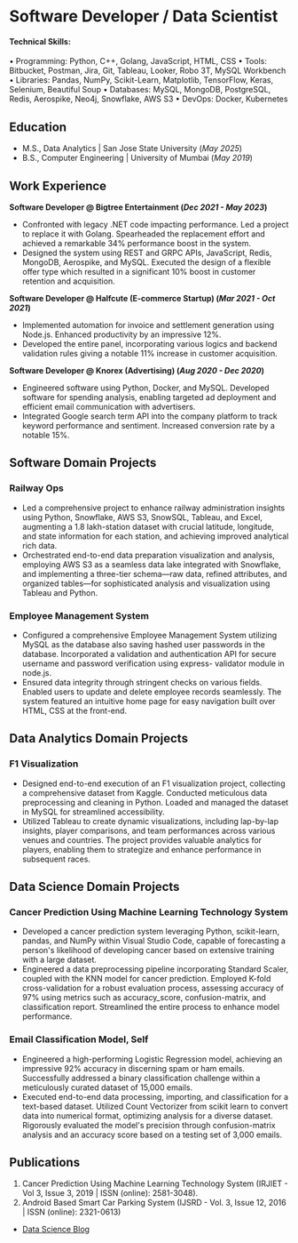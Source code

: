 # Software Developer / Data Scientist

#### Technical Skills:
• Programming: Python, C++, Golang, JavaScript, HTML, CSS
• Tools: Bitbucket, Postman, Jira, Git, Tableau, Looker, Robo 3T, MySQL Workbench
• Libraries: Pandas, NumPy, Scikit-Learn, Matplotlib, TensorFlow, Keras, Selenium, Beautiful Soup
• Databases: MySQL, MongoDB, PostgreSQL, Redis, Aerospike, Neo4j, Snowflake, AWS S3
• DevOps: Docker, Kubernetes

## Education
- M.S., Data Analytics	| San Jose State University (_May 2025_)	 			        		
- B.S., Computer Engineering | University of Mumbai (_May 2019_)

## Work Experience
**Software Developer @ Bigtree Entertainment (_Dec 2021 - May 2023_)**
- Confronted with legacy .NET code impacting performance. Led a project to replace it with Golang. Spearheaded the replacement effort and achieved a remarkable 34% performance boost in the system.
- Designed the system using REST and GRPC APIs, JavaScript, Redis, MongoDB, Aerospike, and MySQL. Executed the design of a flexible offer type which resulted in a significant 10% boost in customer retention and acquisition.
  
**Software Developer @ Halfcute (E-commerce Startup) (_Mar 2021 - Oct 2021_)**
- Implemented automation for invoice and settlement generation using Node.js. Enhanced productivity by an impressive 12%.
- Developed the entire panel, incorporating various logics and backend validation rules giving a notable 11% increase in customer acquisition.
  
**Software Developer @ Knorex (Advertising) (_Aug 2020 - Dec 2020_)**
- Engineered software using Python, Docker, and MySQL. Developed software for spending analysis, enabling targeted ad deployment and efficient email communication with advertisers.
- Integrated Google search term API into the company platform to track keyword performance and sentiment. Increased conversion rate by a notable 15%.


## Software Domain Projects

### Railway Ops
- Led a comprehensive project to enhance railway administration insights using Python, Snowflake, AWS S3, SnowSQL, Tableau, and Excel, augmenting a 1.8 lakh-station dataset with crucial latitude, longitude, and state information for each station, and achieving improved analytical rich data.
- Orchestrated end-to-end data preparation visualization and analysis, employing AWS S3 as a seamless data lake integrated with Snowflake, and implementing a three-tier schema—raw data, refined attributes, and organized tables—for sophisticated analysis and visualization using Tableau and Python.
 
### Employee Management System
- Configured a comprehensive Employee Management System utilizing MySQL as the database also saving hashed user passwords in the database. Incorporated a validation and authentication API for secure username and password verification using express- validator module in node.js.
- Ensured data integrity through stringent checks on various fields. Enabled users to update and delete employee records seamlessly. The system featured an intuitive home page for easy navigation built over HTML, CSS at the front-end.


## Data Analytics Domain Projects

### F1 Visualization
- Designed end-to-end execution of an F1 visualization project, collecting a comprehensive dataset from Kaggle. Conducted meticulous data preprocessing and cleaning in Python. Loaded and managed the dataset in MySQL for streamlined accessibility.
- Utilized Tableau to create dynamic visualizations, including lap-by-lap insights, player comparisons, and team performances across various venues and countries. The project provides valuable analytics for players, enabling them to strategize and enhance performance in subsequent races.


## Data Science Domain Projects

### Cancer Prediction Using Machine Learning Technology System
- Developed a cancer prediction system leveraging Python, scikit-learn, pandas, and NumPy within Visual Studio Code, capable of forecasting a person's likelihood of developing cancer based on extensive training with a large dataset.
- Engineered a data preprocessing pipeline incorporating Standard Scaler, coupled with the KNN model for cancer prediction. Employed K-fold cross-validation for a robust evaluation process, assessing accuracy of 97% using metrics such as accuracy_score, confusion-matrix, and classification report. Streamlined the entire process to enhance model performance.

### Email Classification Model, Self
- Engineered a high-performing Logistic Regression model, achieving an impressive 92% accuracy in discerning spam or ham emails. Successfully addressed a binary classification challenge within a meticulously curated dataset of 15,000 emails.
- Executed end-to-end data processing, importing, and classification for a text-based dataset. Utilized Count Vectorizer from scikit learn to convert data into numerical format, optimizing analysis for a diverse dataset. Rigorously evaluated the model's precision through confusion-matrix analysis and an accuracy score based on a testing set of 3,000 emails.

## Publications
1. Cancer Prediction Using Machine Learning Technology System (IRJIET - Vol 3, Issue 3, 2019 | ISSN (online): 2581-3048).
2. Android Based Smart Car Parking System (IJSRD - Vol. 3, Issue 12, 2016 | ISSN (online): 2321-0613)

- [Data Science Blog](https://medium.com/@vishaltripathi1497)
